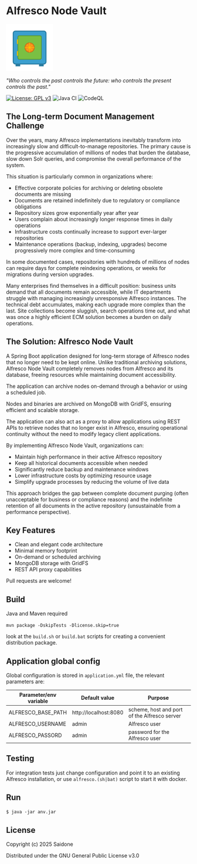 # Alfresco Node Vault

<img src="vault.svg" width="128" height="128" alt="Vault Logo">

_"Who controls the past controls the future: who controls the present controls the past."_


[![License: GPL v3](https://img.shields.io/badge/License-GPLv3-blue.svg)](https://www.gnu.org/licenses/gpl-3.0)
![Java CI](https://github.com/saidone75/alfresco-node-vault/actions/workflows/build.yml/badge.svg)
![CodeQL](https://github.com/saidone75/alfresco-node-vault/actions/workflows/codeql.yml/badge.svg)

## The Long-term Document Management Challenge

Over the years, many Alfresco implementations inevitably transform into increasingly slow and difficult-to-manage repositories. The primary cause is the progressive accumulation of millions of nodes that burden the database, slow down Solr queries, and compromise the overall performance of the system.

This situation is particularly common in organizations where:

- Effective corporate policies for archiving or deleting obsolete documents are missing
- Documents are retained indefinitely due to regulatory or compliance obligations
- Repository sizes grow exponentially year after year
- Users complain about increasingly longer response times in daily operations
- Infrastructure costs continually increase to support ever-larger repositories
- Maintenance operations (backup, indexing, upgrades) become progressively more complex and time-consuming

In some documented cases, repositories with hundreds of millions of nodes can require days for complete reindexing operations, or weeks for migrations during version upgrades.

Many enterprises find themselves in a difficult position: business units demand that all documents remain accessible, while IT departments struggle with managing increasingly unresponsive Alfresco instances. The technical debt accumulates, making each upgrade more complex than the last. Site collections become sluggish, search operations time out, and what was once a highly efficient ECM solution becomes a burden on daily operations.

## The Solution: Alfresco Node Vault
A Spring Boot application designed for long-term storage of Alfresco nodes that no longer need to be kept online. Unlike traditional archiving solutions, Alfresco Node Vault completely removes nodes from Alfresco and its database, freeing resources while maintaining document accessibility.

The application can archive nodes on-demand through a behavior or using a scheduled job.

Nodes and binaries are archived on MongoDB with GridFS, ensuring efficient and scalable storage.

The application can also act as a proxy to allow applications using REST APIs to retrieve nodes that no longer exist in Alfresco, ensuring operational continuity without the need to modify legacy client applications.

By implementing Alfresco Node Vault, organizations can:
- Maintain high performance in their active Alfresco repository
- Keep all historical documents accessible when needed
- Significantly reduce backup and maintenance windows
- Lower infrastructure costs by optimizing resource usage
- Simplify upgrade processes by reducing the volume of live data

This approach bridges the gap between complete document purging (often unacceptable for business or compliance reasons) and the indefinite retention of all documents in the active repository (unsustainable from a performance perspective).

## Key Features
- Clean and elegant code architecture
- Minimal memory footprint
- On-demand or scheduled archiving
- MongoDB storage with GridFS
- REST API proxy capabilities

Pull requests are welcome!

## Build
Java and Maven required

`mvn package -DskipTests -Dlicense.skip=true`

look at the `build.sh` or `build.bat` scripts for creating a convenient distribution package.
## Application global config
Global configuration is stored in `application.yml` file, the relevant parameters are:

| Parameter/env variable | Default value         | Purpose                                                                        |
|------------------------|-----------------------|--------------------------------------------------------------------------------|
| ALFRESCO_BASE_PATH     | http://localhost:8080 | scheme, host and port of the Alfresco server                                   |
| ALFRESCO_USERNAME      | admin                 | Alfresco user                                                                  |
| ALFRESCO_PASSORD       | admin                 | password for the Alfresco user                                                 |

## Testing
For integration tests just change configuration and point it to an existing Alfresco installation, or use `alfresco.(sh|bat)` script to start it with docker.
## Run
`$ java -jar anv.jar`
## License
Copyright (c) 2025 Saidone

Distributed under the GNU General Public License v3.0
